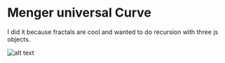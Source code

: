 # Menger universal Curve
I did it because fractals are cool and wanted to do recursion with three js objects.

![alt text](https://i.imgur.com/FFgD4b5.png)
